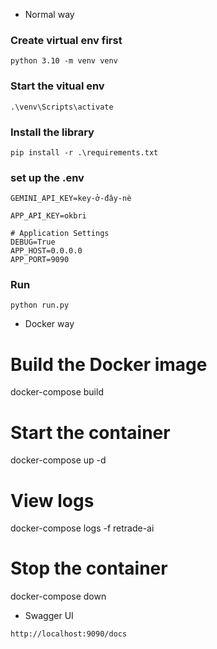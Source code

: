 - Normal way

### Create virtual env first

```
python 3.10 -m venv venv
```

### Start the vitual env

```
.\venv\Scripts\activate
```

### Install the library

```
pip install -r .\requirements.txt
```

### set up the .env

```
GEMINI_API_KEY=key-ở-đây-nè

APP_API_KEY=okbri

# Application Settings
DEBUG=True
APP_HOST=0.0.0.0
APP_PORT=9090
```

### Run

```
python run.py
```

- Docker way

# Build the Docker image

docker-compose build

# Start the container

docker-compose up -d

# View logs

docker-compose logs -f retrade-ai

# Stop the container

docker-compose down

- Swagger UI

```
http://localhost:9090/docs
```
